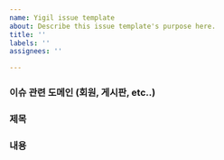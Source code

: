 ```yaml
---
name: Yigil issue template
about: Describe this issue template's purpose here.
title: ''
labels: ''
assignees: ''

---
```


### 이슈 관련 도메인 (회원, 게시판, etc..)

### 제목

### 내용
